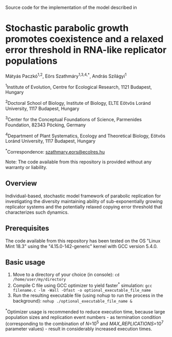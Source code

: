 Source code for the implementation of the model described in

# Stochastic parabolic growth promotes coexistence and a relaxed error threshold in RNA-like replicator populations

Mátyás Paczkó<sup>1,2</sup>, Eörs Szathmáry<sup>1,3,4,*</sup>, András Szilágyi<sup>1</sup>

<sup>1</sup>Institute of Evolution, Centre for Ecological Research, 1121 Budapest, Hungary

<sup>2</sup>Doctoral School of Biology, Institute of Biology, ELTE Eötvös Loránd University, 1117
Budapest, Hungary

<sup>3</sup>Center for the Conceptual Foundations of Science, Parmenides Foundation, 82343 Pöcking,
Germany

<sup>4</sup>Department of Plant Systematics, Ecology and Theoretical Biology, Eötvös Loránd
University, 1117 Budapest, Hungary

<sup>*</sup>Correspondence: szathmary.eors@ecolres.hu

Note: The code available from this repository is provided without any warranty or liability.

## Overview

Individual-based, stochastic model framework of parabolic replication for investigating the diversity maintaining ability of sub-exponentially growing replicator systems and the potentially relaxed copying error threshold that characterizes such dynamics.

## Prerequisites

The code available from this repository has been tested on the OS "Linux Mint 18.3" using the "4.15.0-142-generic" kernel with GCC version 5.4.0.

## Basic usage

1. Move to a directory of your choice (in console):
   `cd /home/user/my/directory`
3. Compile C file using GCC optimizer to yield faster<sup>*</sup> simulation:
   `gcc filename.c -lm -Wall -Ofast -o optional_executable_file_name`
5. Run the resulting executable file (using nohup to run the process in the background):
   `nohup ./optional_executable_file_name &`

<sup>*</sup>Optimizer usage is recommended to reduce execution time, because large population sizes and replication event numbers - as termination condition (corresponding to the combination of *N*=10<sup>5</sup> and *MAX_REPLICATIONS*=10<sup>7</sup> parameter values) - result in considerably increased execution times.
